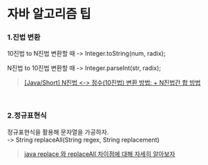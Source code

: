 # 자바 알고리즘 팁
### 1.진법 변환
10진법 to N진법 변환할 때
-> Integer.toString(num, radix);

N진법 to 10진법 변환할 때
-> Integer.parseInt(str, radix);
> [[Java/Short] N진법 <-> 정수(10진법) 변환 방법: + N진법간 합 방법](https://adjh54.tistory.com/118)

</br>

### 2.정규표현식
정규표현식을 활용해 문자열을 가공하자. </br>
-> String replaceAll(String regex, String replacement)
> [java replace 와 replaceAll 차이점에 대해 자세히 알아보자](https://djusti.tistory.com/8)
